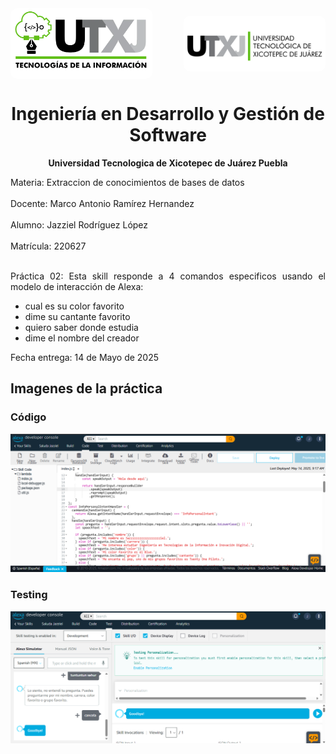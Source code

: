 <div style="display: flex; justify-content: space-between; align-items: center;">

  <img src="image-4.png" alt="Imagen izquierda" style="width: 45%; border-radius: 10px;" />
  <img src="image-3.png" alt="Imagen derecha" style="width: 45%; border-radius: 10px;" />
</div>

<h1 align="center">Ingeniería en Desarrollo y Gestión de Software</h1>

<p align="center">
  <strong>Universidad Tecnologica de Xicotepec de Juárez Puebla</strong>
</p>

<div style="text-align: justify;">
Materia: Extraccion de conocimientos de bases de datos <br><br>
Docente: Marco Antonio Ramírez Hernandez <br><br>
Alumno: Jazziel Rodríguez López<br><br>
Matrícula: 220627 <br><br>

Práctica 02: Esta skill responde a 4 comandos especificos  usando el modelo de interacción de Alexa:

- cual es su color favorito
- dime su cantante favorito
- quiero saber donde estudia
- dime el nombre del creador
 


Fecha entrega: 14 de Mayo de 2025
</div>

## Imagenes de la práctica

### Código 
![alt text](image-1.png)

### Testing
![alt text](image.png)